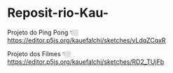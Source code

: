 # Reposit-rio-Kau-
Projeto do Ping Pong 👇🏼
https://editor.p5js.org/kauefalchi/sketches/vLdqZCqxR

Projeto dos Filmes 👇🏼
https://editor.p5js.org/kauefalchi/sketches/RD2_TUjFb
